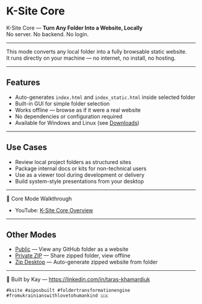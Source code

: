 # K-Site Core

K-Site Core — **Turn Any Folder Into a Website, Locally**  
No server. No backend. No login.

---

This mode converts any local folder into a fully browsable static website.  
It runs directly on your machine — no internet, no install, no hosting.

---

## Features

- Auto-generates `index.html` and `index_static.html` inside selected folder  
- Built-in GUI for simple folder selection  
- Works offline — browse as if it were a real website  
- No dependencies or configuration required  
- Available for Windows and Linux (see [Downloads](https://tk51.github.io/k-site-portal/downloads))  

---

## Use Cases

- Review local project folders as structured sites  
- Package internal docs or kits for non-technical users  
- Use as a viewer tool during development or delivery  
- Build system-style presentations from your desktop

---

🎥 Core Mode Walkthrough  
- YouTube: [K-Site Core Overview](https://youtu.be/29NjvdTVO-g)

---

## Other Modes

- [Public](https://tk51.github.io/k-site-portal/methods/ks-01-public-viewer.html) — View any GitHub folder as a website  
- [Private ZIP](https://tk51.github.io/k-site-portal/methods/ks-02-private-viewer.html) — Share zipped folder, view offline  
- [Zip Desktop](https://tk51.github.io/k-site-portal/methods/ks-04-zip-viewer.html) — Auto-generate zipped website from folder

---

📎 Built by Kay — https://linkedin.com/in/taras-khamardiuk  

`#ksite #aiposbuilt #foldertransformationengine #fromukrainianswithlovetohumankind 🇺🇦`
